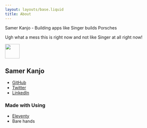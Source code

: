 ```yaml
---
layout: layouts/base.liquid
title: About
---
```


Samer Kanjo - Building apps like Singer builds Porsches

Ugh what a mess this is right now and not like Singer at all right now!

<img src="/img/logo.png" width="48" height="48" class="float-left" alt=""><h2>Samer Kanjo</h2>

<ul>
<li><a href="{{ site.author.github }}" target="_blank">GitHub</a></li>
<li><a href="{{ site.author.twitter }}" target="_blank">Twitter</a></li>
<li><a href="{{ site.author.linkedin }}" target="_blank">LinkedIn</li></a>
</ul>

<h3>Made with <i class="fas fa-heart"></i> Using</h3>
<ul>
<li><a href="https://www.11ty.dev/" target="_blank">Eleventy</a></li>
<li>Bare hands</li>
</ul>
